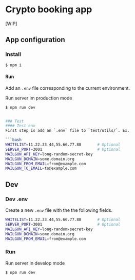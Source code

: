 # Crypto booking app
[WIP]

## App configuration
### Install
```bash
$ npm i
```
#### Run
Add an `.env` file corresponding to the current environment.

Run server im production mode
```bash
$ npm run dev


### Test
#### Test env
First step is add an `.env` file to `test/utils/`. Ex.

```bash
WHITELIST=11.22.33.44,55.66.77.88       # Optional
SERVER_PORT=3001                        # Optional
MAILGUN_API_KEY=long-random-secret-key
MAILGUN_DOMAIN=some.domain.org
MAILGUN_FROM_EMAIL=from@example.com
MAILGUN_TO_EMAIL=to@example.com
```

## Dev
### Dev .env
Create a new `.env` file with the the following fields.

```bash
WHITELIST=11.22.33.44,55.66.77.88       # Optional
SERVER_PORT=3001                        # Optional
MAILGUN_API_KEY=long-random-secret-key
MAILGUN_DOMAIN=some.domain.org
MAILGUN_FROM_EMAIL=from@example.com
```

### Run
Run server in develop mode
```bash
$ npm run dev
```
